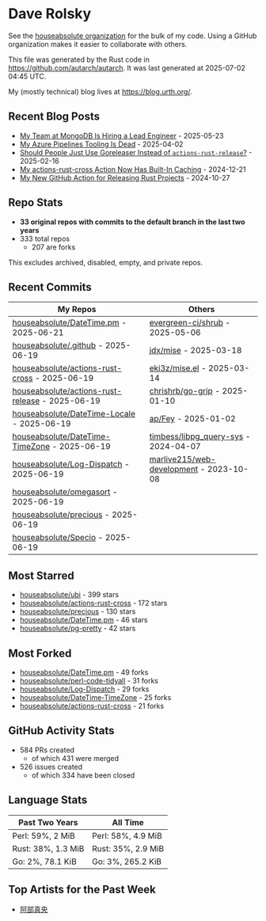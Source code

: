 
# Dave Rolsky

See the [houseabsolute organization](https://github.com/houseabsolute) for the
bulk of my code. Using a GitHub organization makes it easier to collaborate
with others.

This file was generated by the Rust code in
https://github.com/autarch/autarch. It was last generated at 2025-07-02 04:45 UTC.

My (mostly technical) blog lives at https://blog.urth.org/.

## Recent Blog Posts

- [My Team at MongoDB Is Hiring a Lead Engineer](https://blog.urth.org/2025/05/23/my-team-at-mongodb-is-hiring-a-lead-engineer/) - 2025-05-23
- [My Azure Pipelines Tooling Is Dead](https://blog.urth.org/2025/04/02/my-azure-pipelines-tooling-is-dead/) - 2025-04-02
- [Should People Just Use Goreleaser Instead of `actions-rust-release`?](https://blog.urth.org/2025/02/16/should-people-just-use-goreleaser-instead-of-actions-rust-release/) - 2025-02-16
- [My actions-rust-cross Action Now Has Built-In Caching](https://blog.urth.org/2024/12/21/my-actions-rust-cross-action-now-has-built-in-caching/) - 2024-12-21
- [My New GitHub Action for Releasing Rust Projects](https://blog.urth.org/2024/10/27/my-new-github-action-for-releasing-rust-projects/) - 2024-10-27


## Repo Stats
- **33 original repos with commits to the default branch in the last two years**
- 333 total repos
  - 207 are forks

This excludes archived, disabled, empty, and private repos.

## Recent Commits
| My Repos | Others |
|----------|--------|
| [houseabsolute/DateTime.pm](https://github.com/houseabsolute/DateTime.pm) - 2025-06-21              | [evergreen-ci/shrub](https://github.com/evergreen-ci/shrub) - 2025-05-06                |
| [houseabsolute/.github](https://github.com/houseabsolute/.github) - 2025-06-19              | [jdx/mise](https://github.com/jdx/mise) - 2025-03-18                |
| [houseabsolute/actions-rust-cross](https://github.com/houseabsolute/actions-rust-cross) - 2025-06-19              | [eki3z/mise.el](https://github.com/eki3z/mise.el) - 2025-03-14                |
| [houseabsolute/actions-rust-release](https://github.com/houseabsolute/actions-rust-release) - 2025-06-19              | [chrishrb/go-grip](https://github.com/chrishrb/go-grip) - 2025-01-10                |
| [houseabsolute/DateTime-Locale](https://github.com/houseabsolute/DateTime-Locale) - 2025-06-19              | [ap/Fey](https://github.com/ap/Fey) - 2025-01-02                |
| [houseabsolute/DateTime-TimeZone](https://github.com/houseabsolute/DateTime-TimeZone) - 2025-06-19              | [timbess/libpg_query-sys](https://github.com/timbess/libpg_query-sys) - 2024-04-07                |
| [houseabsolute/Log-Dispatch](https://github.com/houseabsolute/Log-Dispatch) - 2025-06-19              | [marlive215/web-development](https://github.com/marlive215/web-development) - 2023-10-08                |
| [houseabsolute/omegasort](https://github.com/houseabsolute/omegasort) - 2025-06-19              |                 |
| [houseabsolute/precious](https://github.com/houseabsolute/precious) - 2025-06-19              |                 |
| [houseabsolute/Specio](https://github.com/houseabsolute/Specio) - 2025-06-19              |                 |


## Most Starred
- [houseabsolute/ubi](https://github.com/houseabsolute/ubi) - 399 stars
- [houseabsolute/actions-rust-cross](https://github.com/houseabsolute/actions-rust-cross) - 172 stars
- [houseabsolute/precious](https://github.com/houseabsolute/precious) - 130 stars
- [houseabsolute/DateTime.pm](https://github.com/houseabsolute/DateTime.pm) - 46 stars
- [houseabsolute/pg-pretty](https://github.com/houseabsolute/pg-pretty) - 42 stars


## Most Forked
- [houseabsolute/DateTime.pm](https://github.com/houseabsolute/DateTime.pm) - 49 forks
- [houseabsolute/perl-code-tidyall](https://github.com/houseabsolute/perl-code-tidyall) - 31 forks
- [houseabsolute/Log-Dispatch](https://github.com/houseabsolute/Log-Dispatch) - 29 forks
- [houseabsolute/DateTime-TimeZone](https://github.com/houseabsolute/DateTime-TimeZone) - 25 forks
- [houseabsolute/actions-rust-cross](https://github.com/houseabsolute/actions-rust-cross) - 21 forks


## GitHub Activity Stats
- 584 PRs created
  - of which 431 were merged
- 526 issues created
  - of which 334 have been closed

## Language Stats
| Past Two Years        | All Time                |
|-----------------------|-------------------------|
| Perl: 59%, 2 MiB              | Perl: 58%, 4.9 MiB                |
| Rust: 38%, 1.3 MiB              | Rust: 35%, 2.9 MiB                |
| Go: 2%, 78.1 KiB              | Go: 3%, 265.2 KiB                |


## Top Artists for the Past Week
* [阿部真央](https://musicbrainz.org/artist/a00aefd8-ace1-483f-bba5-63f16cbce0f7)

